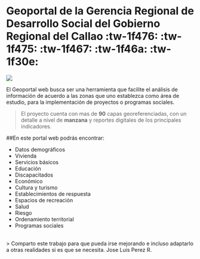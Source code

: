 # Geoportal de la Gerencia Regional de Desarrollo Social del Gobierno Regional del Callao :tw-1f476: :tw-1f475: :tw-1f467: :tw-1f46a: :tw-1f30e:

![](https://imgur.com/ImfUW0v.png)

El Geoportal web busca ser una herramienta que facilite el análisis de información de acuerdo a las zonas que uno establezca como área de estudio, para la implementación de proyectos o programas sociales.

> El proyecto cuenta con mas de **90** capas georeferenciadas, con un detalle a nivel de **manzana** y reportes digitales de los principales indicadores.

##En este portal web podrás encontrar:

- Datos demográficos
- Vivienda
- Servicios básicos
- Educación
- Discapacitados
- Económico
- Cultura y turismo
- Establecimientos de respuesta
- Espacios de recreación
- Salud
- Riesgo
- Ordenamiento territorial
- Programas sociales

<br>
> Comparto este trabajo para que pueda irse mejorando e incluso adaptarlo a otras realidades si es que se necesita. Jose Luis Perez R.
